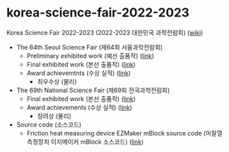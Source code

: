 # korea-science-fair-2022-2023
Korea Science Fair 2022-2023 (2022-2023 대한민국 과학전람회) ([wiki](https://namu.wiki/w/%EC%A0%84%EA%B5%AD%EA%B3%BC%ED%95%99%EC%A0%84%EB%9E%8C%ED%9A%8C))
- The 64th Seoul Science Fair (제64회 서울과학전람회)
  - Preliminary exhibited work (예선 출품작) ([link](seoul-preliminary))
  - Final exhibited work (본선 출품작) ([link](seoul-final))
  - Award achievemtnts (수상 실적) ([link](seoul-final-award))
    - 최우수상 (물리)
- The 69th National Science Fair (제69회 전국과학전람회)
  - Final exhibited work (본선 출품작) ([link](national-final))
  - Award achievements (수상 실적) ([link](national-final-award))
    - 장려상 (물리)
- Source code (소스코드)
  - Friction heat measuring device EZMaker mBlock source code (마찰열 측정장치 이지메이커 mBlock 소스코드) ([link](mblock))
